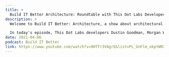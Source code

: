 ```yaml
---
title: >
  Build IT Better Architecture: Roundtable with This Dot Labs Developers
description: >
  Welcome to Build IT Better: Architecture, a show about architectural and design decisions from the top-down.

  In today's episode, This Dot Labs developers Dustin Goodman, Morgan Worrell, Chris Trześniewski, and Rob Ocel have a roundtable discussion, strategizing how they would build a system for a hypothetical client: "A Latte Java"!
date: 2021-04-06
podcast: Build IT Better
link: https://www.youtube.com/watch?v=9HTTr3VAgrE&list=PL_GnFlm_okptWRXF6cu9FxRva--XoxB5g&index=24
---
```

